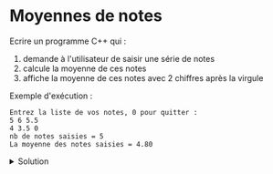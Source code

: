 # Moyennes de notes
Ecrire un programme C++ qui :

1. demande à l'utilisateur de saisir une série de notes
2. calcule la moyenne de ces notes
3. affiche la moyenne de ces notes avec 2 chiffres après la virgule

Exemple d'exécution : 

~~~
Entrez la liste de vos notes, 0 pour quitter :
5 6 5.5
4 3.5 0
nb de notes saisies = 5
La moyenne des notes saisies = 4.80
~~~

<details>
<summary>Solution</summary>

~~~cpp
#include <iostream>
#include <iomanip>
using namespace std;

vector<double> lireNotes();
double moyenne(vector<double> const& notes);

int main() {
   vector<double> notes = lireNotes();

   cout << "nb de notes saisies = " << notes.size() << endl;
   if (notes.empty()) {
      cout << "Moyenne non calculable car aucune note saisie !" << endl;
   } else {
      cout << fixed << setprecision(2)
           << "La moyenne des notes saisies = " << moyenne(notes) << endl;
   }
}

vector<double> lireNotes() {
   cout <<  "Entrez la liste de vos notes, 0 pour quitter :" << endl;

   vector<double> v;

   double note;
   while(cin >> note and note != 0) {
         v.push_back(note);
   }

   return v;
}

double moyenne(vector<double> const & v) {
   double somme = 0;
   for (double d : v) {
      somme += d;
   }
   return somme / static_cast<double>(v.size());
   // cast sinon warning
   // retourne nan si v.empty()
}
~~~

</details>

